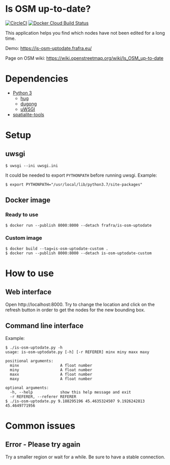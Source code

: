 # Is OSM up-to-date?

[![CircleCI](https://img.shields.io/circleci/build/github/frafra/is-osm-uptodate.svg)](https://circleci.com/gh/frafra/is-osm-uptodate)
[![Docker Cloud Build Status](https://img.shields.io/docker/cloud/build/frafra/is-osm-uptodate.svg)](https://hub.docker.com/r/frafra/is-osm-uptodate)

This application helps you find which nodes have not been edited for a long time.

Demo: https://is-osm-uptodate.frafra.eu/

Page on OSM wiki: https://wiki.openstreetmap.org/wiki/Is_OSM_up-to-date

# Dependencies

- [Python 3](https://www.python.org/)
  - [hug](http://www.hug.rest/)
  - [dugong](https://bitbucket.org/nikratio/python-dugong)
  - [uWSGI](https://uwsgi-docs.readthedocs.io/)
- [spatialite-tools](https://www.gaia-gis.it/fossil/spatialite-tools/index)

# Setup

## uwsgi

```
$ uwsgi --ini uwsgi.ini
```

It could be needed to export `PYTHONPATH` before running uwsgi. Example:
```
$ export PYTHONPATH="/usr/local/lib/python3.7/site-packages"
```

## Docker image

### Ready to use

```
$ docker run --publish 8000:8000 --detach frafra/is-osm-uptodate
```

### Custom image

```
$ docker build --tag=is-osm-uptodate-custom .
$ docker run --publish 8000:8000 --detach is-osm-uptodate-custom
```

# How to use

## Web interface

Open http://localhost:8000. Try to change the location and click on the refresh button in order to get the nodes for the new bounding box.

## Command line interface

Example:

```
$ ./is-osm-uptodate.py -h
usage: is-osm-uptodate.py [-h] [-r REFERER] minx miny maxx maxy

positional arguments:
  minx                  A float number
  miny                  A float number
  maxx                  A float number
  maxy                  A float number

optional arguments:
  -h, --help            show this help message and exit
  -r REFERER, --referer REFERER
$ ./is-osm-uptodate.py 9.188295196 45.4635324507 9.1926242813 45.4649771956
```

# Common issues

## Error - Please try again

Try a smaller region or wait for a while. Be sure to have a stable connection.
